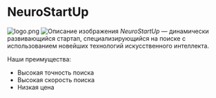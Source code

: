 # NeuroStartUp

![logo.png](https://raw.githubusercontent.com/netology-ds-team/git-homeworks/refs/heads/main/1_self/logo.png)
![Описание изображения](url_вашего_изображения.jpg)
*NeuroStartUp* — динамически развивающийся стартап, специализирующийся на поиске с использованием 
 новейших технологий искусственного интеллекта.

Наши преимущества:
* Высокая точность поиска
* Высокая скорость поиска
* Низкая цена
